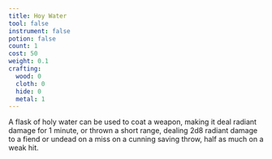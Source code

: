 ```yaml
---
title: Hoy Water
tool: false
instrument: false
potion: false
count: 1
cost: 50
weight: 0.1
crafting:
  wood: 0
  cloth: 0
  hide: 0
  metal: 1
---
```


A flask of holy water can be used to coat a weapon, making it deal radiant damage for 1 minute, or thrown a short range, dealing 2d8 radiant damage to a fiend or undead on a miss on a cunning saving throw, half as much on a weak hit.
